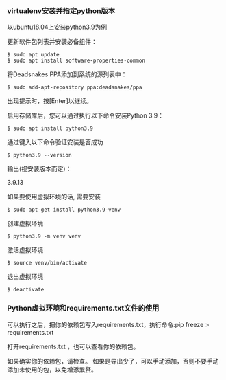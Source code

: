 
### virtualenv安装并指定python版本

以ubuntu18.04上安装python3.9为例

更新软件包列表并安装必备组件：

```
$ sudo apt update
$ sudo apt install software-properties-common
```

将Deadsnakes PPA添加到系统的源列表中：

```
$ sudo add-apt-repository ppa:deadsnakes/ppa
```

出现提示时，按[Enter]以继续。

启用存储库后，您可以通过执行以下命令安装Python 3.9：

```
$ sudo apt install python3.9
```
通过键入以下命令验证安装是否成功

```
$ python3.9 --version
```
输出(视安装版本而定)：

3.9.13

如果要使用虚拟环境的话, 需要安装

```
$ sudo apt-get install python3.9-venv
```

创建虚拟环境

```
$ python3.9 -m venv venv
```

激活虚拟环境
```
$ source venv/bin/activate
```

退出虚拟环境

```
$ deactivate
```


### Python虚拟环境和requirements.txt文件的使用

可以执行之后，把你的依赖包写入requirements.txt，执行命令:pip freeze > requirements.txt

打开requirements.txt ，也可以查看你的依赖包。

如果确实你的依赖包，请检查。
如果是导出少了，可以手动添加，否则不要手动添加未使用的包，以免增添累赘。



